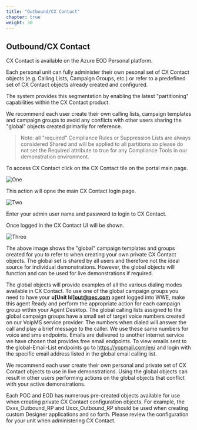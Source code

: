 ```yaml
---
title: "Outbound/CX Contact"
chapter: true
weight: 30
---
```


## Outbound/CX Contact

CX Contact is available on the Azure EOD Personal platform.

Each personal unit can fully administer their own pesonal set of CX Contact objects (e.g. Calling Lists, Campaign Groups, etc.) or refer to a predefined set of CX Contact objects already created and configured.

The system provides this segmentation by enabling the latest "partitioning" capabilities within the CX Contact product.

We recommend each user create their own calling lists, campaign templates and campaign groups to avoid any conflicts with other users sharing the "global" objects created primarily for reference.

> Note: all "required" Compliance Rules or Suppression Lists are always considered Shared and will be applied to all partitions so please do not set the Required attribute to true for any Compliance Tools in our demonstration environment.

To access CX Contact click on the CX Contact tile on the portal main page.

![One](/images/file_1626298517134_portal.png)

This action will opne the main CX Contact login page.

![Two](/images/file_1626298746091_cxcmain.png)

Enter your admin user name and password to login to CX Contact.

Once logged in the CX Contact UI will be shown.

![Three](/images/file_1626712735921_cxcui.png)

The above image shows the "global" campaign templates and groups created for you to refer to when creating your own private CX Contact objects. The global set is shared by all users and therefore not the ideal source for individual demonstrations. However, the global objects will function and can be used for live demonstrations if required.

The global objects will provide examples of all the various dialing modes available in CX Contact. To use one of the global campaign groups you need to have your **u[Unit Id]out@pec.com** agent logged into WWE, make this agent Ready and perform the appropriate action for each campaign group within your Agent Desktop. The global calling lists assigned to the global campaign groups have a small set of target voice numbers created on our VoipMS service provider. The numbers when dialed will answer the call and play a brief message to the caller. We use these same numbers for voice and sms endpoints. Emails are delivered to another internet service we have chosen that provides free email endpoints. To view emails sent to the global-Email-List endpoints go to https://yopmail.com/en/ and login with the specific email address listed in the global email calling list. 

We recommend each user create their own personal and private set of CX Contact objects to use in live demonstrations. Using the global objects can result in other users performing actions on the global objects that conflict with your active demonstrations.

Each POC and EOD has numerous pre-created objects available for use when creating private CX Contact configuration objects. For example, the Dxxx_Outbound_RP and Uxxx_Outbound_RP should be used when creating custom Designer applications and so forth. Please review the configuration for your unit when administering CX Contact.
